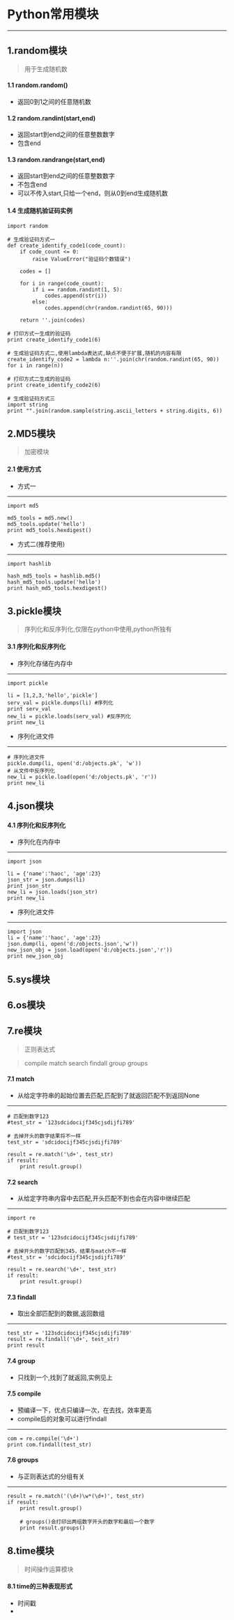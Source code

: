 # Python常用模块

---

## 1.random模块
> 用于生成随机数

#### 1.1 random.random()
* 返回0到1之间的任意随机数

#### 1.2 random.randint(start,end)
* 返回start到end之间的任意整数数字
* 包含end

#### 1.3 random.randrange(start,end)
* 返回start到end之间的任意整数数字
* 不包含end
* 可以不传入start,只给一个end，则从0到end生成随机数

#### 1.4 生成随机验证码实例
	import random
	
	# 生成验证码方式一
	def create_identify_code1(code_count):
	    if code_count <= 0:
	        raise ValueError("验证码个数错误")
	    
	    codes = []
	    
	    for i in range(code_count):
	        if i == random.randint(1, 5):
	            codes.append(str(i))
	        else:
	            codes.append(chr(random.randint(65, 90)))
	    
	    return ''.join(codes)
	
	# 打印方式一生成的验证码
	print create_identify_code1(6)
	
	# 生成验证码方式二,使用lambda表达式,缺点不便于扩展,随机的内容有限
	create_identify_code2 = lambda n:''.join(chr(random.randint(65, 90)) for i in range(n))
	
	# 打印方式二生成的验证码
	print create_identify_code2(6)

	# 生成验证码方式三
	import string
	print "".join(random.sample(string.ascii_letters + string.digits, 6))

## 2.MD5模块
> 加密模块

#### 2.1 使用方式
* 方式一

---
	import md5
	
	md5_tools = md5.new()
	md5_tools.update('hello')
	print md5_tools.hexdigest()

* 方式二(推荐使用)

---
	import hashlib
	
	hash_md5_tools = hashlib.md5()
	hash_md5_tools.update('hello')
	print hash_md5_tools.hexdigest()

## 3.pickle模块
> 序列化和反序列化,仅限在python中使用,python所独有

#### 3.1 序列化和反序列化
* 序列化存储在内存中

---
	import pickle
	
	li = [1,2,3,'hello','pickle']
	serv_val = pickle.dumps(li) #序列化
	print serv_val
	new_li = pickle.loads(serv_val) #反序列化
	print new_li
* 序列化进文件

---
	# 序列化进文件
	pickle.dump(li, open('d:/objects.pk', 'w'))
	# 从文件中反序列化
	new_li = pickle.load(open('d:/objects.pk', 'r'))
	print new_li

## 4.json模块

#### 4.1 序列化和反序列化
* 序列化在内存中

---
	import json
	
	li = {'name':'haoc', 'age':23}
	json_str = json.dumps(li)
	print json_str
	new_li = json.loads(json_str)
	print new_li

* 序列化进文件

---
	import json
	li = {'name':'haoc', 'age':23}
	json.dump(li, open('d:/objects.json','w'))
	new_json_obj = json.load(open('d:/objects.json','r'))
	print new_json_obj

## 5.sys模块

## 6.os模块

## 7.re模块
> 正则表达式

> compile	match	search	 findall	group	groups
#### 7.1 match
* 从给定字符串的起始位置去匹配,匹配到了就返回匹配不到返回None

---
	# 匹配到数字123
	#test_str = '123sdcidocijf345cjsdijfi789'
	
	# 去掉开头的数字结果将不一样
	test_str = 'sdcidocijf345cjsdijfi789'   
	
	result = re.match('\d+', test_str)
	if result:
		print result.group()

#### 7.2 search
* 从给定字符串内容中去匹配,开头匹配不到也会在内容中继续匹配

---
	import re
	
	# 匹配到数字123
	# test_str = '123sdcidocijf345cjsdijfi789'
	
	# 去掉开头的数字匹配到345，结果与match不一样
	#test_str = 'sdcidocijf345cjsdijfi789'   
	
	result = re.search('\d+', test_str)
	if result:
	    print result.group()
#### 7.3 findall
* 取出全部匹配到的数据,返回数组

---
	test_str = '123sdcidocijf345cjsdijfi789'
	result = re.findall('\d+', test_str)
	print result
#### 7.4 group
* 只找到一个,找到了就返回,实例见上

#### 7.5 compile
* 预编译一下，优点只编译一次，在去找，效率更高
* compile后的对象可以进行findall

---
	com = re.compile('\d+')
	print com.findall(test_str)
#### 7.6 groups
* 与正则表达式的分组有关

---
	result = re.match('(\d+)\w*(\d+)', test_str)
	if result:
	    print result.group()

		# groups()会打印出两组数字开头的数字和最后一个数字
	    print result.groups()

## 8.time模块
> 时间操作运算模块

#### 8.1 time的三种表现形式
* 时间戳
* 